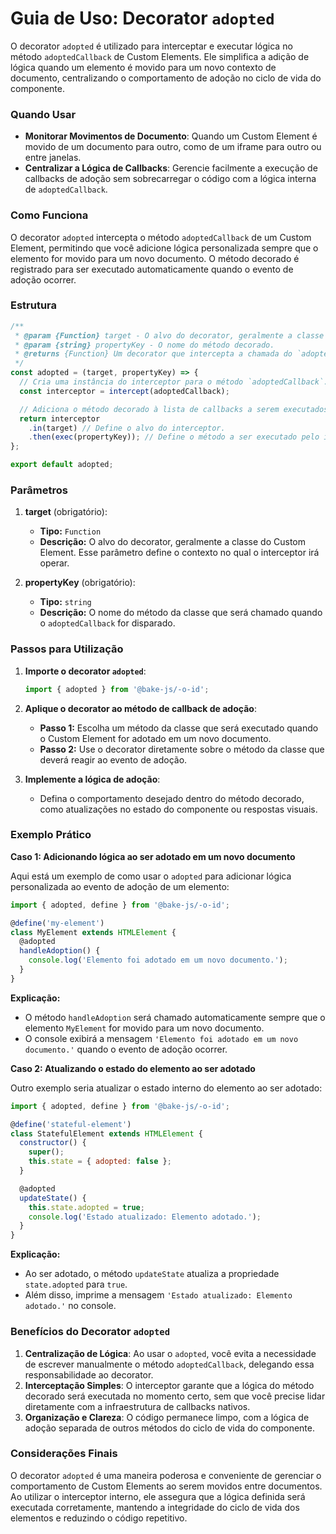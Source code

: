# Guia de Uso: Decorator `adopted`

O decorator `adopted` é utilizado para interceptar e executar lógica no método `adoptedCallback` de Custom Elements. Ele simplifica a adição de lógica quando um elemento é movido para um novo contexto de documento, centralizando o comportamento de adoção no ciclo de vida do componente.

### Quando Usar

- **Monitorar Movimentos de Documento**: Quando um Custom Element é movido de um documento para outro, como de um iframe para outro ou entre janelas.
- **Centralizar a Lógica de Callbacks**: Gerencie facilmente a execução de callbacks de adoção sem sobrecarregar o código com a lógica interna de `adoptedCallback`.

### Como Funciona

O decorator `adopted` intercepta o método `adoptedCallback` de um Custom Element, permitindo que você adicione lógica personalizada sempre que o elemento for movido para um novo documento. O método decorado é registrado para ser executado automaticamente quando o evento de adoção ocorrer.

### Estrutura

```javascript
/**
 * @param {Function} target - O alvo do decorator, geralmente a classe do Custom Element.
 * @param {string} propertyKey - O nome do método decorado.
 * @returns {Function} Um decorator que intercepta a chamada do `adoptedCallback`.
 */
const adopted = (target, propertyKey) => {
  // Cria uma instância do interceptor para o método `adoptedCallback`.
  const interceptor = intercept(adoptedCallback);

  // Adiciona o método decorado à lista de callbacks a serem executados.
  return interceptor
    .in(target) // Define o alvo do interceptor.
    .then(exec(propertyKey)); // Define o método a ser executado pelo interceptor.
};

export default adopted;
```

### Parâmetros

1. **target** (obrigatório):
   - **Tipo:** `Function`
   - **Descrição:** O alvo do decorator, geralmente a classe do Custom Element. Esse parâmetro define o contexto no qual o interceptor irá operar.

2. **propertyKey** (obrigatório):
   - **Tipo:** `string`
   - **Descrição:** O nome do método da classe que será chamado quando o `adoptedCallback` for disparado.

### Passos para Utilização

1. **Importe o decorator `adopted`**:

   ```javascript
   import { adopted } from '@bake-js/-o-id';
   ```

2. **Aplique o decorator ao método de callback de adoção**:
   
   - **Passo 1:** Escolha um método da classe que será executado quando o Custom Element for adotado em um novo documento.
   - **Passo 2:** Use o decorator diretamente sobre o método da classe que deverá reagir ao evento de adoção.

3. **Implemente a lógica de adoção**:
   
   - Defina o comportamento desejado dentro do método decorado, como atualizações no estado do componente ou respostas visuais.

### Exemplo Prático

**Caso 1: Adicionando lógica ao ser adotado em um novo documento**

Aqui está um exemplo de como usar o `adopted` para adicionar lógica personalizada ao evento de adoção de um elemento:

```javascript
import { adopted, define } from '@bake-js/-o-id';

@define('my-element')
class MyElement extends HTMLElement {
  @adopted
  handleAdoption() {
    console.log('Elemento foi adotado em um novo documento.');
  }
}
```

**Explicação:**
- O método `handleAdoption` será chamado automaticamente sempre que o elemento `MyElement` for movido para um novo documento.
- O console exibirá a mensagem `'Elemento foi adotado em um novo documento.'` quando o evento de adoção ocorrer.

**Caso 2: Atualizando o estado do elemento ao ser adotado**

Outro exemplo seria atualizar o estado interno do elemento ao ser adotado:

```javascript
import { adopted, define } from '@bake-js/-o-id';

@define('stateful-element')
class StatefulElement extends HTMLElement {
  constructor() {
    super();
    this.state = { adopted: false };
  }

  @adopted
  updateState() {
    this.state.adopted = true;
    console.log('Estado atualizado: Elemento adotado.');
  }
}
```

**Explicação:**
- Ao ser adotado, o método `updateState` atualiza a propriedade `state.adopted` para `true`.
- Além disso, imprime a mensagem `'Estado atualizado: Elemento adotado.'` no console.

### Benefícios do Decorator `adopted`

1. **Centralização de Lógica**: Ao usar o `adopted`, você evita a necessidade de escrever manualmente o método `adoptedCallback`, delegando essa responsabilidade ao decorator.
2. **Interceptação Simples**: O interceptor garante que a lógica do método decorado será executada no momento certo, sem que você precise lidar diretamente com a infraestrutura de callbacks nativos.
3. **Organização e Clareza**: O código permanece limpo, com a lógica de adoção separada de outros métodos do ciclo de vida do componente.

### Considerações Finais

O decorator `adopted` é uma maneira poderosa e conveniente de gerenciar o comportamento de Custom Elements ao serem movidos entre documentos. Ao utilizar o interceptor interno, ele assegura que a lógica definida será executada corretamente, mantendo a integridade do ciclo de vida dos elementos e reduzindo o código repetitivo.
